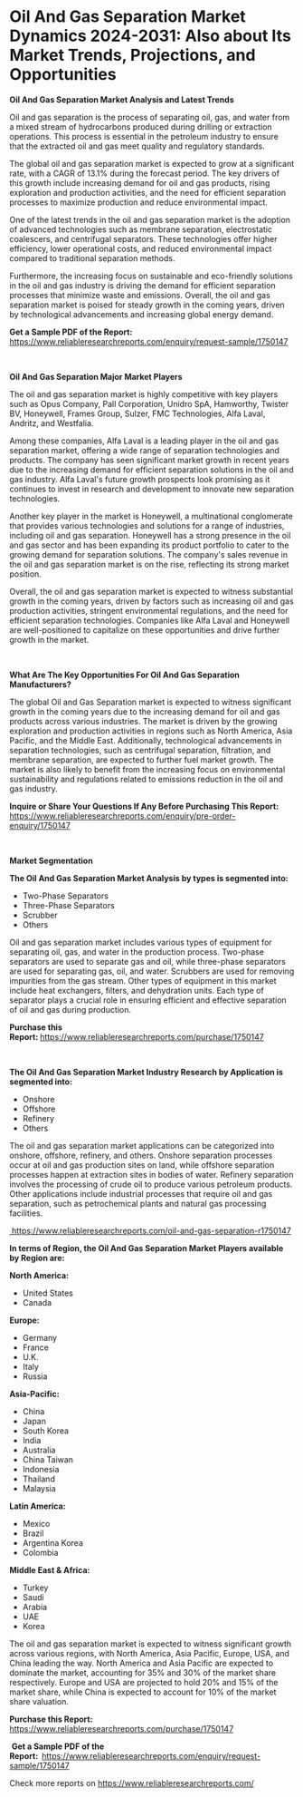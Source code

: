 <p><h1>Oil And Gas Separation Market Dynamics 2024-2031: Also about Its Market Trends, Projections, and Opportunities</h1></p><p><strong>Oil And Gas Separation Market Analysis and Latest Trends</strong></p>
<p><p>Oil and gas separation is the process of separating oil, gas, and water from a mixed stream of hydrocarbons produced during drilling or extraction operations. This process is essential in the petroleum industry to ensure that the extracted oil and gas meet quality and regulatory standards.</p><p>The global oil and gas separation market is expected to grow at a significant rate, with a CAGR of 13.1% during the forecast period. The key drivers of this growth include increasing demand for oil and gas products, rising exploration and production activities, and the need for efficient separation processes to maximize production and reduce environmental impact.</p><p>One of the latest trends in the oil and gas separation market is the adoption of advanced technologies such as membrane separation, electrostatic coalescers, and centrifugal separators. These technologies offer higher efficiency, lower operational costs, and reduced environmental impact compared to traditional separation methods.</p><p>Furthermore, the increasing focus on sustainable and eco-friendly solutions in the oil and gas industry is driving the demand for efficient separation processes that minimize waste and emissions. Overall, the oil and gas separation market is poised for steady growth in the coming years, driven by technological advancements and increasing global energy demand.</p></p>
<p><strong>Get a Sample PDF of the Report:&nbsp;</strong> <a href="https://www.reliableresearchreports.com/enquiry/request-sample/1750147">https://www.reliableresearchreports.com/enquiry/request-sample/1750147</a></p>
<p>&nbsp;</p>
<p><strong>Oil And Gas Separation Major Market Players</strong></p>
<p><p>The oil and gas separation market is highly competitive with key players such as Opus Company, Pall Corporation, Unidro SpA, Hamworthy, Twister BV, Honeywell, Frames Group, Sulzer, FMC Technologies, Alfa Laval, Andritz, and Westfalia.</p><p>Among these companies, Alfa Laval is a leading player in the oil and gas separation market, offering a wide range of separation technologies and products. The company has seen significant market growth in recent years due to the increasing demand for efficient separation solutions in the oil and gas industry. Alfa Laval's future growth prospects look promising as it continues to invest in research and development to innovate new separation technologies.</p><p>Another key player in the market is Honeywell, a multinational conglomerate that provides various technologies and solutions for a range of industries, including oil and gas separation. Honeywell has a strong presence in the oil and gas sector and has been expanding its product portfolio to cater to the growing demand for separation solutions. The company's sales revenue in the oil and gas separation market is on the rise, reflecting its strong market position.</p><p>Overall, the oil and gas separation market is expected to witness substantial growth in the coming years, driven by factors such as increasing oil and gas production activities, stringent environmental regulations, and the need for efficient separation technologies. Companies like Alfa Laval and Honeywell are well-positioned to capitalize on these opportunities and drive further growth in the market.</p></p>
<p>&nbsp;</p>
<p><strong>What Are The Key Opportunities For Oil And Gas Separation Manufacturers?</strong></p>
<p><p>The global Oil and Gas Separation market is expected to witness significant growth in the coming years due to the increasing demand for oil and gas products across various industries. The market is driven by the growing exploration and production activities in regions such as North America, Asia Pacific, and the Middle East. Additionally, technological advancements in separation technologies, such as centrifugal separation, filtration, and membrane separation, are expected to further fuel market growth. The market is also likely to benefit from the increasing focus on environmental sustainability and regulations related to emissions reduction in the oil and gas industry.</p></p>
<p><strong>Inquire or Share Your Questions If Any Before Purchasing This Report:</strong> <a href="https://www.reliableresearchreports.com/enquiry/pre-order-enquiry/1750147">https://www.reliableresearchreports.com/enquiry/pre-order-enquiry/1750147</a></p>
<p>&nbsp;</p>
<p><strong>Market Segmentation</strong></p>
<p><strong>The Oil And Gas Separation Market Analysis by types is segmented into:</strong></p>
<p><ul><li>Two-Phase Separators</li><li>Three-Phase Separators</li><li>Scrubber</li><li>Others</li></ul></p>
<p><p>Oil and gas separation market includes various types of equipment for separating oil, gas, and water in the production process. Two-phase separators are used to separate gas and oil, while three-phase separators are used for separating gas, oil, and water. Scrubbers are used for removing impurities from the gas stream. Other types of equipment in this market include heat exchangers, filters, and dehydration units. Each type of separator plays a crucial role in ensuring efficient and effective separation of oil and gas during production.</p></p>
<p><strong>Purchase this Report:&nbsp;</strong><a href="https://www.reliableresearchreports.com/purchase/1750147">https://www.reliableresearchreports.com/purchase/1750147</a></p>
<p>&nbsp;</p>
<p><strong>The Oil And Gas Separation Market Industry Research by Application is segmented into:</strong></p>
<p><ul><li>Onshore</li><li>Offshore</li><li>Refinery</li><li>Others</li></ul></p>
<p><p>The oil and gas separation market applications can be categorized into onshore, offshore, refinery, and others. Onshore separation processes occur at oil and gas production sites on land, while offshore separation processes happen at extraction sites in bodies of water. Refinery separation involves the processing of crude oil to produce various petroleum products. Other applications include industrial processes that require oil and gas separation, such as petrochemical plants and natural gas processing facilities.</p></p>
<p><a href="https://www.reliableresearchreports.com/oil-and-gas-separation-r1750147">&nbsp;https://www.reliableresearchreports.com/oil-and-gas-separation-r1750147</a></p>
<p><strong>In terms of Region, the Oil And Gas Separation Market Players available by Region are:</strong></p>
<p>
    <p> <strong> North America: </strong>
        <ul>
            <li>United States</li>
            <li>Canada</li>
        </ul>
        </p> 
    <p> <strong> Europe: </strong>
        <ul>
            <li>Germany</li>
            <li>France</li>
            <li>U.K.</li>
            <li>Italy</li>
            <li>Russia</li>
        </ul>
        </p> 
    <p> <strong> Asia-Pacific: </strong>
        <ul>
            <li>China</li>
            <li>Japan</li>
            <li>South Korea</li>
            <li>India</li>
            <li>Australia</li>
            <li>China Taiwan</li>
            <li>Indonesia</li>
            <li>Thailand</li>
            <li>Malaysia</li>
        </ul>
        </p> 
    <p> <strong> Latin America: </strong>
        <ul>
            <li>Mexico</li>
            <li>Brazil</li>
            <li>Argentina Korea</li>
            <li>Colombia</li>
        </ul>
        </p> 
    <p> <strong> Middle East & Africa: </strong>
        <ul>
            <li>Turkey</li>
            <li>Saudi</li>
            <li>Arabia</li>
            <li>UAE</li>
            <li>Korea</li>
        </ul>
    </p>
    </p>
<p><p>The oil and gas separation market is expected to witness significant growth across various regions, with North America, Asia Pacific, Europe, USA, and China leading the way. North America and Asia Pacific are expected to dominate the market, accounting for 35% and 30% of the market share respectively. Europe and USA are projected to hold 20% and 15% of the market share, while China is expected to account for 10% of the market share valuation.</p></p>
<p><strong>Purchase this Report: </strong><a href="https://www.reliableresearchreports.com/purchase/1750147">https://www.reliableresearchreports.com/purchase/1750147</a></p>
<p>&nbsp;<strong>Get a Sample PDF of the Report:&nbsp;&nbsp;</strong><a href="https://www.reliableresearchreports.com/enquiry/request-sample/1750147">https://www.reliableresearchreports.com/enquiry/request-sample/1750147</a></p>
<p><strong></strong></p>
<p>Check more reports on <a href="https://www.reliableresearchreports.com/">https://www.reliableresearchreports.com/</a></p>
